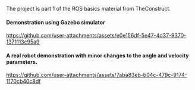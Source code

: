 The project is part 1 of the ROS basics material from TheConstruct. 

#### Demonstration using Gazebo simulator

https://github.com/user-attachments/assets/e0e156df-5e47-4d37-9370-1371113c95a9

#### A real robot demonstration with minor changes to the angle and velocity parameters. 

https://github.com/user-attachments/assets/7aba83eb-b04c-479c-9174-1170cb40c8df

